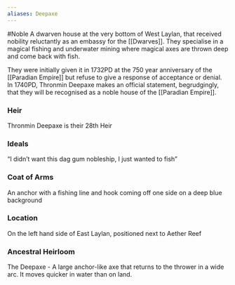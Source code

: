 ```yaml
---
aliases: Deepaxe
---
```

#Noble 
A dwarven house at the very bottom of West Laylan, that received nobility reluctantly as an embassy for the [[Dwarves]]. They specialise in a magical fishing and underwater mining where magical axes are thrown deep and come back with fish. 

They were initially given it in 1732PD at the 750 year anniversary of the [[Paradian Empire]] but refuse to give a response of acceptance or denial. In 1740PD, Thronmin Deepaxe makes an official statement, begrudgingly, that they will be recognised as a noble house of the [[Paradian Empire]].

### Heir
Thronmin Deepaxe is their 28th Heir

### Ideals
“I didn’t want this dag gum nobleship, I just wanted to fish”

### Coat of Arms
An anchor with a fishing line and hook coming off one side on a deep blue background

### Location
On the left hand side of East Laylan, positioned next to Aether Reef

### Ancestral Heirloom
The Deepaxe - A large anchor-like axe that returns to the thrower in a wide arc. It moves quicker in water than on land.

